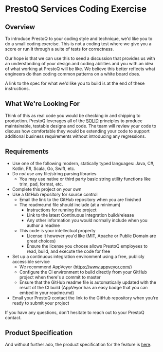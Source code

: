 # PrestoQ Services Coding Exercise

## Overview

To introduce PrestoQ to your coding style and technique, we'd like you to do a small coding exercise. This is not a coding test where we give you a score or run it through a suite of tests for correctness.

Our hope is that we can use this to seed a discussion that provides us with an understanding of your design and coding abilities and you with an idea of what working at PrestoQ will be like. We believe this better reflects what engineers do than coding common patterns on a white board does.

A link to the spec for what we'd like you to build is at the end of these instructions.

## What We're Looking For

Think of this as real code you would be checking in and shipping to production. PrestoQ leverages all of the [SOLID](https://en.wikipedia.org/wiki/SOLID) principles to produce maintainable, testable designs and code. The team will review your code to discuss how comfortable they would be extending your code to support additional business requirements without introducing any regressions.

## Requirements

* Use one of the following modern, statically typed languages: Java, C#, Kotlin, F#, Scala, Go, Swift, etc.
* Do *not* use any file/string parsing libraries
  * You may use native or third party basic string utility functions like trim, pad, format, etc.
* Complete this project on your own
* Use a GitHub repository for source control
  * Email the link to the GitHub repository when you are finished
  * The readme.md file should include (at a minimum)
    * Instructions for running the project
    * Link to the latest Continuous Integration build/release
    * Any other information you would normally include when you author a readme
  * This code is your intellectual property
    * License it however you'd like (MIT, Apache or Public Domain are great choices)
    * Ensure the license you choose allows PrestoQ employees to read, build, and execute the code for free
* Set up a continuous integration environment using a free, publicly accessible service
    * We recommend AppVeyor (https://www.appveyor.com/) 
    * Configure the CI environment to build directly from your GitHub project when there's a commit to master
    * Ensure that the GitHub readme file is automatically updated with the result of the CI build (AppVeyor has an easy badge that you can embed in your readme.md)
* Email your PrestoQ contact the link to the GitHub repository when you're ready to submit your project

If you have any questions, don't hesitate to reach out to your PrestoQ contact.

## Product Specification

And without further ado, the product specification for the feature is [here](../master/ProductInformationIntegrationSpec.md).

